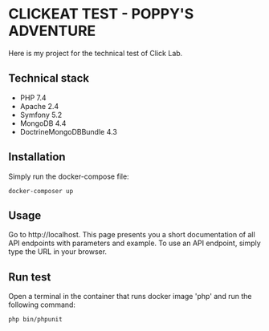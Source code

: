 CLICKEAT TEST - POPPY'S ADVENTURE
==================================

Here is my project for the technical test of Click Lab.

Technical stack
---------------
* PHP 7.4
* Apache 2.4
* Symfony 5.2
* MongoDB 4.4
* DoctrineMongoDBBundle 4.3

Installation
------------

Simply run the docker-compose file:

``docker-composer up``

Usage
-----

Go to http://localhost.
This page presents you a short documentation of all API endpoints with parameters and example.
To use an API endpoint, simply type the URL in your browser.

Run test
--------

Open a terminal in the container that runs docker image 'php' and run the following command:

``php bin/phpunit``